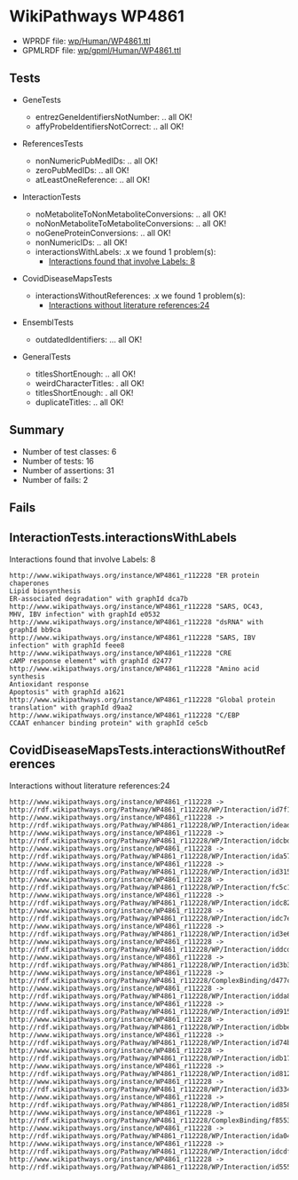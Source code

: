 # WikiPathways WP4861

* WPRDF file: [wp/Human/WP4861.ttl](../wp/Human/WP4861.ttl)
* GPMLRDF file: [wp/gpml/Human/WP4861.ttl](../wp/gpml/Human/WP4861.ttl)

## Tests

* GeneTests
    * entrezGeneIdentifiersNotNumber: .. all OK!
    * affyProbeIdentifiersNotCorrect: .. all OK!

* ReferencesTests
    * nonNumericPubMedIDs: .. all OK!
    * zeroPubMedIDs: .. all OK!
    * atLeastOneReference: .. all OK!

* InteractionTests
    * noMetaboliteToNonMetaboliteConversions: .. all OK!
    * noNonMetaboliteToMetaboliteConversions: .. all OK!
    * noGeneProteinConversions: .. all OK!
    * nonNumericIDs: .. all OK!
    * interactionsWithLabels: .x we found 1 problem(s):
        * [Interactions found that involve Labels: 8](#630d267f)

* CovidDiseaseMapsTests
    * interactionsWithoutReferences: .x we found 1 problem(s):
        * [Interactions without literature references:24](#2e295b60)

* EnsemblTests
    * outdatedIdentifiers: ... all OK!

* GeneralTests
    * titlesShortEnough: .. all OK!
    * weirdCharacterTitles: . all OK!
    * titlesShortEnough: . all OK!
    * duplicateTitles: .. all OK!

## Summary

* Number of test classes: 6
* Number of tests: 16
* Number of assertions: 31
* Number of fails: 2

## Fails

<a name="630d267f" />

## InteractionTests.interactionsWithLabels

Interactions found that involve Labels: 8
```
http://www.wikipathways.org/instance/WP4861_r112228 "ER protein chaperones
Lipid biosynthesis
ER-associated degradation" with graphId dca7b
http://www.wikipathways.org/instance/WP4861_r112228 "SARS, OC43,
MHV, IBV infection" with graphId e0532
http://www.wikipathways.org/instance/WP4861_r112228 "dsRNA" with graphId bb9ca
http://www.wikipathways.org/instance/WP4861_r112228 "SARS, IBV infection" with graphId feee8
http://www.wikipathways.org/instance/WP4861_r112228 "CRE
cAMP response element" with graphId d2477
http://www.wikipathways.org/instance/WP4861_r112228 "Amino acid synthesis
Antioxidant response
Apoptosis" with graphId a1621
http://www.wikipathways.org/instance/WP4861_r112228 "Global protein
translation" with graphId d9aa2
http://www.wikipathways.org/instance/WP4861_r112228 "C/EBP
CCAAT enhancer binding protein" with graphId ce5cb

```
<a name="2e295b60" />

## CovidDiseaseMapsTests.interactionsWithoutReferences

Interactions without literature references:24
```
http://www.wikipathways.org/instance/WP4861_r112228 -> http://rdf.wikipathways.org/Pathway/WP4861_r112228/WP/Interaction/id7f19c7ea
http://www.wikipathways.org/instance/WP4861_r112228 -> http://rdf.wikipathways.org/Pathway/WP4861_r112228/WP/Interaction/idead04e33
http://www.wikipathways.org/instance/WP4861_r112228 -> http://rdf.wikipathways.org/Pathway/WP4861_r112228/WP/Interaction/idcbd96fe9
http://www.wikipathways.org/instance/WP4861_r112228 -> http://rdf.wikipathways.org/Pathway/WP4861_r112228/WP/Interaction/ida575a860
http://www.wikipathways.org/instance/WP4861_r112228 -> http://rdf.wikipathways.org/Pathway/WP4861_r112228/WP/Interaction/id315b7e46
http://www.wikipathways.org/instance/WP4861_r112228 -> http://rdf.wikipathways.org/Pathway/WP4861_r112228/WP/Interaction/fc5c1
http://www.wikipathways.org/instance/WP4861_r112228 -> http://rdf.wikipathways.org/Pathway/WP4861_r112228/WP/Interaction/idc828ca15
http://www.wikipathways.org/instance/WP4861_r112228 -> http://rdf.wikipathways.org/Pathway/WP4861_r112228/WP/Interaction/idc7e2ae4
http://www.wikipathways.org/instance/WP4861_r112228 -> http://rdf.wikipathways.org/Pathway/WP4861_r112228/WP/Interaction/id3e604b90
http://www.wikipathways.org/instance/WP4861_r112228 -> http://rdf.wikipathways.org/Pathway/WP4861_r112228/WP/Interaction/iddcd631b5
http://www.wikipathways.org/instance/WP4861_r112228 -> http://rdf.wikipathways.org/Pathway/WP4861_r112228/WP/Interaction/id3b399cfb
http://www.wikipathways.org/instance/WP4861_r112228 -> http://rdf.wikipathways.org/Pathway/WP4861_r112228/ComplexBinding/d477c
http://www.wikipathways.org/instance/WP4861_r112228 -> http://rdf.wikipathways.org/Pathway/WP4861_r112228/WP/Interaction/idda829af2
http://www.wikipathways.org/instance/WP4861_r112228 -> http://rdf.wikipathways.org/Pathway/WP4861_r112228/WP/Interaction/id915467c9
http://www.wikipathways.org/instance/WP4861_r112228 -> http://rdf.wikipathways.org/Pathway/WP4861_r112228/WP/Interaction/idbbefaff4
http://www.wikipathways.org/instance/WP4861_r112228 -> http://rdf.wikipathways.org/Pathway/WP4861_r112228/WP/Interaction/id74bb08d8
http://www.wikipathways.org/instance/WP4861_r112228 -> http://rdf.wikipathways.org/Pathway/WP4861_r112228/WP/Interaction/idb174dd6a
http://www.wikipathways.org/instance/WP4861_r112228 -> http://rdf.wikipathways.org/Pathway/WP4861_r112228/WP/Interaction/id8122cdf4
http://www.wikipathways.org/instance/WP4861_r112228 -> http://rdf.wikipathways.org/Pathway/WP4861_r112228/WP/Interaction/id334c961f
http://www.wikipathways.org/instance/WP4861_r112228 -> http://rdf.wikipathways.org/Pathway/WP4861_r112228/WP/Interaction/id858a8309
http://www.wikipathways.org/instance/WP4861_r112228 -> http://rdf.wikipathways.org/Pathway/WP4861_r112228/ComplexBinding/f8553
http://www.wikipathways.org/instance/WP4861_r112228 -> http://rdf.wikipathways.org/Pathway/WP4861_r112228/WP/Interaction/ida0444a3e
http://www.wikipathways.org/instance/WP4861_r112228 -> http://rdf.wikipathways.org/Pathway/WP4861_r112228/WP/Interaction/idcdf3e573
http://www.wikipathways.org/instance/WP4861_r112228 -> http://rdf.wikipathways.org/Pathway/WP4861_r112228/WP/Interaction/id5555a7cf

```
